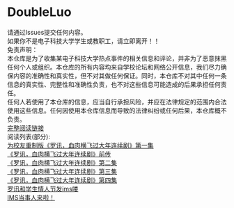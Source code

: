 # DoubleLuo

请通过Issues提交任何内容。  
如果你不是电子科技大学学生或教职工，请立即离开！！  
免责声明：  
本仓库是为了收集某电子科技大学热点事件的相关信息和评论，并非为了恶意抹黑任何个人或组织。本仓库的所有内容均来自学校论坛和网络公开信息，我们尽力确保内容的准确性和真实性，但不对其做任何保证。同时，本仓库不对其中任何一条信息的真实性、完整性和准确性负责，也不对这些信息可能造成的后果承担任何责任。  
任何人若使用了本仓库的信息，应当自行承担风险，并应在法律规定的范围内合法使用这些信息。任何因使用本仓库信息而导致的法律纠纷或任何后果，本仓库概不负责。  
[完整阅读链接](https://github.com/fuckuestc/DoubleLuo/issues)  
阅读列表(部分):  
[为校友重制版《罗讯，血肉横飞过大年连续剧》第一集](https://github.com/fuckuestc/DoubleLuo/issues/1)  
[《罗讯，血肉横飞过大年连续剧》前传](https://github.com/fuckuestc/DoubleLuo/issues/2)  
[《罗讯，血肉横飞过大年连续剧》第二集](https://github.com/fuckuestc/DoubleLuo/issues/3)  
[《罗讯，血肉横飞过大年连续剧》第三集](https://github.com/fuckuestc/DoubleLuo/issues/4)  
[《罗讯，血肉横飞过大年连续剧》第四集](https://github.com/fuckuestc/DoubleLuo/issues/5)  
[罗讯和学生情人节发ims喽](https://github.com/fuckuestc/DoubleLuo/issues/9)  
[IMS当事人来啦！](https://github.com/fuckuestc/DoubleLuo/issues/12)  


